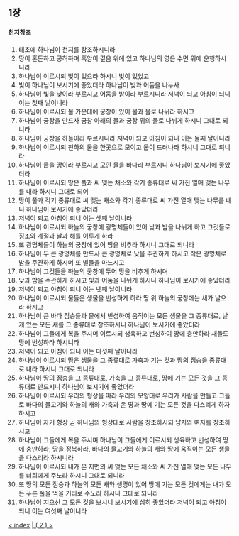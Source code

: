## 1장
#### 천지창조 
1. 태초에 하나님이 천지를 창조하시니라
2. 땅이 혼돈하고 공허하며 흑암이 깊음 위에 있고 하나님의 영은 수면 위에 운행하시니라
3. 하나님이 이르시되 빛이 있으라 하시니 빛이 있었고
4. 빛이 하나님이 보시기에 좋았더라 하나님이 빛과 어둠을 나누사
5. 하나님이 빛을 낮이라 부르시고 어둠을 밤이라 부르시니라 저녁이 되고 아침이 되니 이는 첫째 날이니라
6. 하나님이 이르시되 물 가운데에 궁창이 있어 물과 물로 나뉘라 하시고
7. 하나님이 궁창을 만드사 궁창 아래의 물과 궁창 위의 물로 나뉘게 하시니 그대로 되니라
8. 하나님이 궁창을 하늘이라 부르시니라 저녁이 되고 아침이 되니 이는 둘째 날이니라
9. 하나님이 이르시되 천하의 물을 한곳으로 모이고 뭍이 드러나라 하시니 그대로 되니라
10. 하나님이 뭍을 땅이라 부르시고 모인 물을 바다라 부르시니 하나님이 보시기에 좋았더라
11. 하나님이 이르시되 땅은 풀과 씨 맺는 채소와 각기 종류대로 씨 가진 열매 맺는 나무를 내라 하시니 그대로 되어
12. 땅이 풀과 각기 종류대로 씨 맺는 채소와 각기 종류대로 씨 가진 열매 맺는 나무를 내니 하나님이 보시기에 좋았더라
13. 저녁이 되고 아침이 되니 이는 셋째 날이니라
14. 하나님이 이르시되 하늘의 궁창에 광명체들이 있어 낮과 밤을 나뉘게 하고 그것들로 징조와 계절과 날과 해를 이루게 하라
15. 또 광명체들이 하늘의 궁창에 있어 땅을 비추라 하시니 그대로 되니라
16. 하나님이 두 큰 광명체를 만드사 큰 광명체로 낮을 주관하게 하시고 작은 광명체로 밤을 주관하게 하시며 또 별들을 마느시고
17. 하나님이 그것들을 하늘의 궁창에 두어 땅을 비추게 하시며
18. 낮과 밤을 주관하게 하시고 빛과 어둠을 나뉘게 하시니 하나님이 보시기에 좋았더라
19. 저녁이 되고 아침이 되니 이는 넷째 날이니라
20. 하나님이 이르시되 물들은 생물을 번성하게 하라 땅 위 하늘의 궁창에는 새가 날으라 하시고
21. 하나님이 큰 바다 짐승들과 물에서 번성하여 움직이는 모든 생물을 그 종류대로, 날개 있는 모든 새를 그 종류대로 창조하시니 하나님이 보시기에 좋았더라
22. 하나님이 그들에게 복을 주시며 이르시되 생육하고 번성하여 땅에 충만하라 새들도 땅에 번성하라 하시니라
23. 저녁이 되고 아침이 되니 이는 다섯째 날이니라
24. 하나님이 이르시되 땅은 생물을 그 종류대로 가축과 기는 것과 땅의 짐승을 종류대로 내라 하시니 그대로 되니라
25. 하나님이 땅의 짐승을 그 종류대로, 가축을 그 종류대로, 땅에 기는 모든 것을 그 종류대로 만드시니 하나님이 보시기에 좋았더라
26. 하나님이 이르시되 우리의 형상을 따라 우리의 모양대로 우리가 사람을 만들고 그들로 바다의 물고기와 하늘의 새와 가축과 온 땅과 땅에 기는 모든 것을 다스리게 하자 하시고
27. 하나님이 자기 형상 곧 하나님의 형상대로 사람을 창조하시되 남자와 여자를 창조하시고
28. 하나님이 그들에게 복을 주시며 하나님이 그들에게 이르시되 생육하고 번성하여 땅에 충만하라, 땅을 정복하라, 바다의 물고기와 하늘의 새와 땅에 움직이는 모든 생물을 다스리라 하시니라
29. 하나님이 이르시되 내가 온 지면의 씨 맺는 모든 채소와 씨 가진 열매 맺는 모든 나무를 너희에게 주노라 하시니 그대로 되니라
30. 또 땅의 모든 짐승과 하늘의 모든 새와 생명이 있어 땅에 기는 모든 것에게는 내가 모든 푸른 풀을 먹을 거리로 주노라 하시니 그대로 되니라
31. 하나님이 지으신 그 모든 것을 보시니 보시기에 심히 좋았더라 저녁이 되고 아침이 되니 이는 여섯째 날이니라

[< index](../../index.md)
[| ( 2 ) >](./2_kr.md)